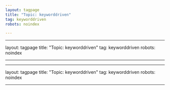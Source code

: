 ```yaml
---
layout: tagpage
title: "Topic: keyworddriven"
tag: keyworddriven
robots: noindex

---
```

---
layout: tagpage
title: "Topic: keyworddriven"
tag: keyworddriven
robots: noindex

---
---
layout: tagpage
title: "Topic: keyworddriven"
tag: keyworddriven
robots: noindex

---
